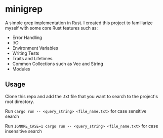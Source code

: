 # minigrep

A simple grep implementation in Rust. I created this project to familiarize myself with some core Rust features such as:
- Error Handling
- I/O
- Environment Variables
- Writing Tests
- Traits and Lifetimes
- Common Collections such as Vec and String
- Modules

## Usage
Clone this repo and add the .txt file that you want to search to the project's root directory. 

Run `cargo run -- <query_string> <file_name.txt>` for case sensitive search

Run `IGNORE_CASE=1 cargo run -- <query_string> <file_name.txt>` for case insensitive search

